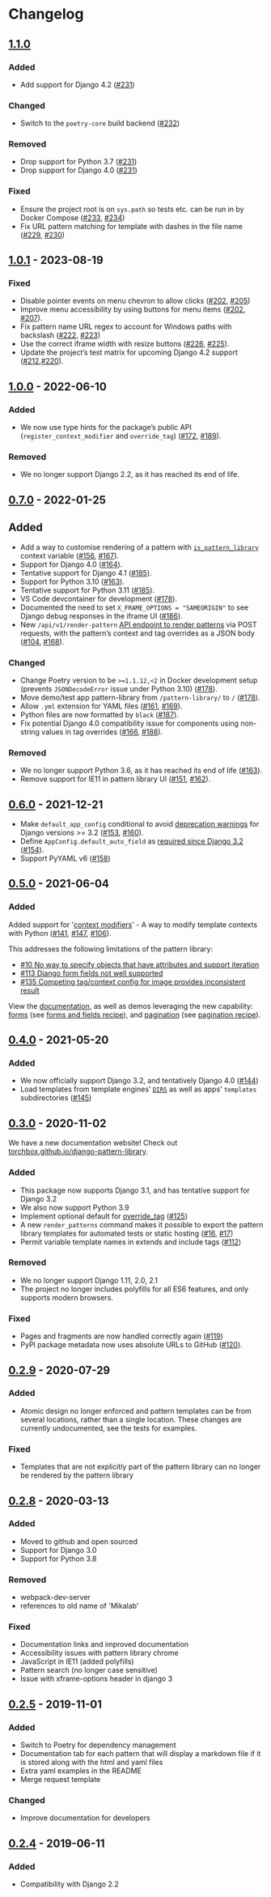 # Changelog

## [1.1.0](https://github.com/torchbox/django-pattern-library/releases/tag/v1.1.0)

### Added

- Add support for Django 4.2 ([#231](https://github.com/torchbox/django-pattern-library/pull/231))

### Changed

- Switch to the `poetry-core` build backend ([#232](https://github.com/torchbox/django-pattern-library/pull/232))

### Removed

- Drop support for Python 3.7 ([#231](https://github.com/torchbox/django-pattern-library/pull/231))
- Drop support for Django 4.0 ([#231](https://github.com/torchbox/django-pattern-library/pull/231))

### Fixed

- Ensure the project root is on `sys.path` so tests etc. can be run in by Docker Compose ([#233](https://github.com/torchbox/django-pattern-library/issues/233), [#234](https://github.com/torchbox/django-pattern-library/pull/234))
- Fix URL pattern matching for template with dashes in the file name ([#229](https://github.com/torchbox/django-pattern-library/issues/229), [#230](https://github.com/torchbox/django-pattern-library/pull/230))

## [1.0.1](https://github.com/torchbox/django-pattern-library/releases/tag/v1.0.1) - 2023-08-19

### Fixed

- Disable pointer events on menu chevron to allow clicks ([#202](https://github.com/torchbox/django-pattern-library/issues/202), [#205](https://github.com/torchbox/django-pattern-library/pull/205))
- Improve menu accessibility by using buttons for menu items ([#202](https://github.com/torchbox/django-pattern-library/issues/202), [#207](https://github.com/torchbox/django-pattern-library/pull/207)).
- Fix pattern name URL regex to account for Windows paths with backslash ([#222](https://github.com/torchbox/django-pattern-library/issues/222), [#223](https://github.com/torchbox/django-pattern-library/pull/223))
- Use the correct iframe width with resize buttons ([#226](https://github.com/torchbox/django-pattern-library/issues/226), [#225](https://github.com/torchbox/django-pattern-library/pull/225)).
- Update the project’s test matrix for upcoming Django 4.2 support ([#212](https://github.com/torchbox/django-pattern-library/issues/212),[#220](https://github.com/torchbox/django-pattern-library/pull/220)).

## [1.0.0](https://github.com/torchbox/django-pattern-library/releases/tag/v1.0.0) - 2022-06-10

### Added

- We now use type hints for the package’s public API (`register_context_modifier` and `override_tag`) ([#172](https://github.com/torchbox/django-pattern-library/issues/172), [#189](https://github.com/torchbox/django-pattern-library/pull/189)).

### Removed

- We no longer support Django 2.2, as it has reached its end of life.

## [0.7.0](https://github.com/torchbox/django-pattern-library/releases/tag/v0.7.0) - 2022-01-25

## Added

- Add a way to customise rendering of a pattern with [`is_pattern_library`](https://torchbox.github.io/django-pattern-library/reference/api/#is_pattern_library) context variable ([#156](https://github.com/torchbox/django-pattern-library/issues/156), [#167](https://github.com/torchbox/django-pattern-library/pull/167)).
- Support for Django 4.0 ([#164](https://github.com/torchbox/django-pattern-library/pull/164)).
- Tentative support for Django 4.1 ([#185](https://github.com/torchbox/django-pattern-library/pull/185)).
- Support for Python 3.10 ([#163](https://github.com/torchbox/django-pattern-library/pull/163)).
- Tentative support for Python 3.11 ([#185](https://github.com/torchbox/django-pattern-library/pull/185)).
- VS Code devcontainer for development ([#178](https://github.com/torchbox/django-pattern-library/pull/178)).
- Documented the need to set `X_FRAME_OPTIONS = "SAMEORIGIN"` to see Django debug responses in the iframe UI ([#186](https://github.com/torchbox/django-pattern-library/pull/186)).
- New `/api/v1/render-pattern` [API endpoint to render patterns](https://torchbox.github.io/django-pattern-library/recipes/api-rendering/) via POST requests, with the pattern’s context and tag overrides as a JSON body ([#104](https://github.com/torchbox/django-pattern-library/issues/104), [#168](https://github.com/torchbox/django-pattern-library/pull/168)).

### Changed

- Change Poetry version to be `>=1.1.12,<2` in Docker development setup (prevents `JSONDecodeError` issue under Python 3.10) ([#178](https://github.com/torchbox/django-pattern-library/pull/178)).
- Move demo/test app pattern-library from `/pattern-library/` to `/` ([#178](https://github.com/torchbox/django-pattern-library/pull/178)).
- Allow `.yml` extension for YAML files ([#161](https://github.com/torchbox/django-pattern-library/issues/161), [#169](https://github.com/torchbox/django-pattern-library/pull/169)).
- Python files are now formatted by `black` ([#187](https://github.com/torchbox/django-pattern-library/pull/187)).
- Fix potential Django 4.0 compatibility issue for components using non-string values in tag overrides ([#166](https://github.com/torchbox/django-pattern-library/issues/166), [#188](https://github.com/torchbox/django-pattern-library/pull/188)).

### Removed

- We no longer support Python 3.6, as it has reached its end of life ([#163](https://github.com/torchbox/django-pattern-library/pull/163)).
- Remove support for IE11 in pattern library UI ([#151](https://github.com/torchbox/django-pattern-library/issue/151), [#162](https://github.com/torchbox/django-pattern-library/pull/162)).

## [0.6.0](https://github.com/torchbox/django-pattern-library/releases/tag/v0.6.0) - 2021-12-21

- Make `default_app_config` conditional to avoid [deprecation warnings](https://docs.djangoproject.com/en/3.2/ref/applications/#for-application-authors) for Django versions >= 3.2 ([#153](https://github.com/torchbox/django-pattern-library/issues/153), [#160](https://github.com/torchbox/django-pattern-library/pull/160)).
- Define `AppConfig.default_auto_field` as [required since Django 3.2](https://docs.djangoproject.com/en/3.2/releases/3.2/#customizing-type-of-auto-created-primary-keys) ([#154](https://github.com/torchbox/django-pattern-library/pull/154)).
- Support PyYAML v6 ([#158](https://github.com/torchbox/django-pattern-library/pull/158))

## [0.5.0](https://github.com/torchbox/django-pattern-library/releases/tag/v0.5.0) - 2021-06-04

### Added

Added support for '[context modifiers](https://torchbox.github.io/django-pattern-library/guides/defining-template-context/#modifying-template-contexts-with-python)' - A way to modify template contexts with Python ([#141](https://github.com/torchbox/django-pattern-library/pull/141), [#147](https://github.com/torchbox/django-pattern-library/pull/147), [#106](https://github.com/torchbox/django-pattern-library/issues/106)).

This addresses the following limitations of the pattern library:

- [#10 No way to specify objects that have attributes and support iteration](https://github.com/torchbox/django-pattern-library/issues/10)
- [#113 Django form fields not well supported](https://github.com/torchbox/django-pattern-library/issues/113)
- [#135 Competing tag/context config for image provides inconsistent result](https://github.com/torchbox/django-pattern-library/issues/135)

View the [documentation](https://torchbox.github.io/django-pattern-library/guides/defining-template-context/#modifying-template-contexts-with-python), as well as demos leveraging the new capability: [forms](https://torchbox.github.io/django-pattern-library/demo/pattern/patterns/pages/forms/example_form.html) (see [forms and fields recipe](https://torchbox.github.io/django-pattern-library/recipes/forms-and-fields/)), and [pagination](https://torchbox.github.io/django-pattern-library/demo/pattern/patterns/pages/search/search.html) (see [pagination recipe](https://torchbox.github.io/django-pattern-library/recipes/pagination/)).

## [0.4.0](https://github.com/torchbox/django-pattern-library/releases/tag/v0.4.0) - 2021-05-20

### Added

- We now officially support Django 3.2, and tentatively Django 4.0 ([#144](https://github.com/torchbox/django-pattern-library/pull/144))
- Load templates from template engines’ [`DIRS`](https://docs.djangoproject.com/en/3.2/ref/settings/#dirs) as well as apps’ `templates` subdirectories ([#145](https://github.com/torchbox/django-pattern-library/pull/145))

## [0.3.0](https://github.com/torchbox/django-pattern-library/releases/tag/v0.3.0) - 2020-11-02

We have a new documentation website! Check out [torchbox.github.io/django-pattern-library](https://torchbox.github.io/django-pattern-library/).

### Added

- This package now supports Django 3.1, and has tentative support for Django 3.2
- We also now support Python 3.9
- Implement optional default for [override_tag](https://torchbox.github.io/django-pattern-library/reference/api/#override_tag) ([#125](https://github.com/torchbox/django-pattern-library/issues/125))
- A new `render_patterns` command makes it possible to export the pattern library templates for automated tests or static hosting ([#16](https://github.com/torchbox/django-pattern-library/issues/16), [#17](https://github.com/torchbox/django-pattern-library/issues/17))
- Permit variable template names in extends and include tags ([#112](https://github.com/torchbox/django-pattern-library/pull/112))

### Removed

- We no longer support Django 1.11, 2.0, 2.1
- The project no longer includes polyfills for all ES6 features, and only supports modern browsers.

### Fixed

- Pages and fragments are now handled correctly again ([#119](https://github.com/torchbox/django-pattern-library/issues/119))
- PyPI package metadata now uses absolute URLs to GitHub ([#120](https://github.com/torchbox/django-pattern-library/issues/120)).

## [0.2.9](https://github.com/torchbox/django-pattern-library/releases/tag/v0.2.9) - 2020-07-29

### Added

- Atomic design no longer enforced and pattern templates can be from several locations, rather than a single location.
  These changes are currently undocumented, see the tests for examples.

### Fixed

- Templates that are not explicitly part of the pattern library can no longer be rendered by the pattern library

## [0.2.8](https://github.com/torchbox/django-pattern-library/releases/tag/v0.2.8) - 2020-03-13

### Added

- Moved to github and open sourced
- Support for Django 3.0
- Support for Python 3.8

### Removed

- webpack-dev-server
- references to old name of 'Mikalab'

### Fixed

- Documentation links and improved documentation
- Accessibility issues with pattern library chrome
- JavaScript in IE11 (added polyfills)
- Pattern search (no longer case sensitive)
- Issue with xframe-options header in django 3

## [0.2.5](https://github.com/torchbox/django-pattern-library/releases/tag/v0.2.5) - 2019-11-01

### Added

- Switch to Poetry for dependency management
- Documentation tab for each pattern that will display a markdown file if it is stored along with the html and yaml files
- Extra yaml examples in the README
- Merge request template

### Changed

- Improve documentation for developers

## [0.2.4](https://github.com/torchbox/django-pattern-library/releases/tag/v0.2.4) - 2019-06-11

### Added

- Compatibility with Django 2.2
